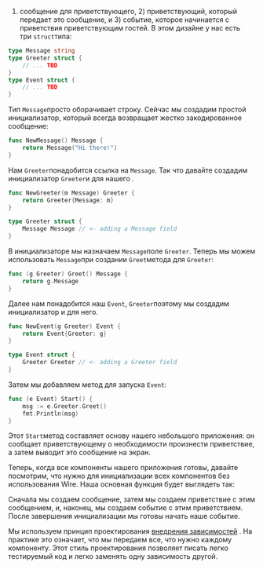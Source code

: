 1) сообщение для приветствующего, 2) приветствующий, который передает это сообщение, и 3) событие, которое начинается с приветствия приветствующим гостей. В этом дизайне у нас есть три `struct`типа:
```go
type Message string
type Greeter struct {
    // ... TBD
}
type Event struct {
    // ... TBD
}
```
Тип `Message`просто оборачивает строку. Сейчас мы создадим простой инициализатор, который всегда возвращает жестко закодированное сообщение:
```go
func NewMessage() Message {
    return Message("Hi there!")
}
```
Нам `Greeter`понадобится ссылка на `Message`. Так что давайте создадим инициализатор `Greeter`и для нашего .
```go
func NewGreeter(m Message) Greeter {
    return Greeter{Message: m}
}

type Greeter struct {
    Message Message // <- adding a Message field
}
```

В инициализаторе мы назначаем `Message`поле `Greeter`. Теперь мы можем использовать `Message`при создании `Greet`метода для `Greeter`:
```go
func (g Greeter) Greet() Message {
    return g.Message
}
```

Далее нам понадобится наш `Event`, `Greeter`поэтому мы создадим инициализатор и для него.
```go
func NewEvent(g Greeter) Event {
    return Event{Greeter: g}
}

type Event struct {
    Greeter Greeter // <- adding a Greeter field
}
```
Затем мы добавляем метод для запуска `Event`:
```go
func (e Event) Start() {
    msg := e.Greeter.Greet()
    fmt.Println(msg)
}
```

Этот `Start`метод составляет основу нашего небольшого приложения: он сообщает приветствующему о необходимости произнести приветствие, а затем выводит это сообщение на экран.

Теперь, когда все компоненты нашего приложения готовы, давайте посмотрим, что нужно для инициализации всех компонентов без использования Wire. Наша основная функция будет выглядеть так:

Сначала мы создаем сообщение, затем мы создаем приветствие с этим сообщением, и, наконец, мы создаем событие с этим приветствием. После завершения инициализации мы готовы начать наше событие.

Мы используем принцип проектирования [внедрения зависимостей](https://stackoverflow.com/questions/130794/what-is-dependency-injection) . На практике это означает, что мы передаем все, что нужно каждому компоненту. Этот стиль проектирования позволяет писать легко тестируемый код и легко заменять одну зависимость другой.
